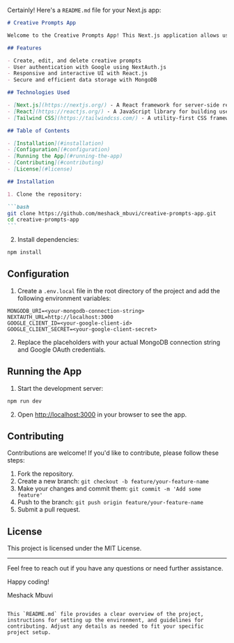 Certainly! Here's a `README.md` file for your Next.js app:

````markdown
# Creative Prompts App

Welcome to the Creative Prompts App! This Next.js application allows users to create, manage, and explore creative prompts. The app leverages MongoDB for database management, React.js for the frontend, and NextAuth.js with Google for authentication.

## Features

- Create, edit, and delete creative prompts
- User authentication with Google using NextAuth.js
- Responsive and interactive UI with React.js
- Secure and efficient data storage with MongoDB

## Technologies Used

- [Next.js](https://nextjs.org/) - A React framework for server-side rendering and generating static websites
- [React](https://reactjs.org/) - A JavaScript library for building user interfaces
- [Tailwind CSS](https://tailwindcss.com/) - A utility-first CSS framework for rapid UI development

## Table of Contents

- [Installation](#installation)
- [Configuration](#configuration)
- [Running the App](#running-the-app)
- [Contributing](#contributing)
- [License](#license)

## Installation

1. Clone the repository:

```bash
git clone https://github.com/meshack_mbuvi/creative-prompts-app.git
cd creative-prompts-app
```
````

2. Install dependencies:

```bash
npm install
```

## Configuration

1. Create a `.env.local` file in the root directory of the project and add the following environment variables:

```plaintext
MONGODB_URI=<your-mongodb-connection-string>
NEXTAUTH_URL=http://localhost:3000
GOOGLE_CLIENT_ID=<your-google-client-id>
GOOGLE_CLIENT_SECRET=<your-google-client-secret>
```

2. Replace the placeholders with your actual MongoDB connection string and Google OAuth credentials.

## Running the App

1. Start the development server:

```bash
npm run dev
```

2. Open [http://localhost:3000](http://localhost:3000) in your browser to see the app.

## Contributing

Contributions are welcome! If you'd like to contribute, please follow these steps:

1. Fork the repository.
2. Create a new branch: `git checkout -b feature/your-feature-name`
3. Make your changes and commit them: `git commit -m 'Add some feature'`
4. Push to the branch: `git push origin feature/your-feature-name`
5. Submit a pull request.

## License

This project is licensed under the MIT License.

---

Feel free to reach out if you have any questions or need further assistance.

Happy coding!

Meshack Mbuvi

```

This `README.md` file provides a clear overview of the project, instructions for setting up the environment, and guidelines for contributing. Adjust any details as needed to fit your specific project setup.
```
